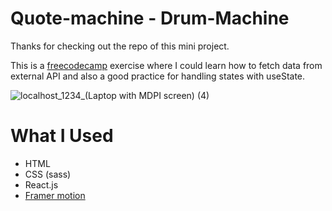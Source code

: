 # Quote-machine - Drum-Machine

Thanks for checking out the repo of this mini project.

This is a [freecodecamp](https://www.freecodecamp.org/) exercise where I could learn how to fetch data from external API and also a good practice for handling states with useState.

![localhost_1234_(Laptop with MDPI screen) (4)](https://user-images.githubusercontent.com/65956162/115969237-4b9af780-a53c-11eb-86a8-c102daba51c0.png)

# What I Used

- HTML
- CSS (sass)
- React.js
- [Framer motion](https://www.framer.com/motion/)

